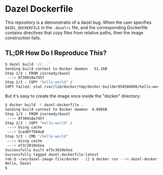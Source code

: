 # Dazel Dockerfile

This repository is a demonstratio of a dazel bug. When the user
specifies `DAZEL_DOCKERFILE` in the `.dazelrc` file, and the
corresponding Dockerfile contains directives that copy files from
relative paths, then the image construction fails.

## TL;DR How Do I Reproduce This?
```bash
$ dazel build '//...'
Sending build context to Docker daemon   51.2kB
Step 1/3 : FROM insready/bazel
 ---> 8f30918a7d5f
Step 2/3 : COPY "hello-world" /
COPY failed: stat /var/lib/docker/tmp/docker-builder954504696/hello-world: no such file or directory
```

But it's easy to create the image once inside the "docker" directory:
```bash
$ docker build -t dazel-dockerfile .
Sending build context to Docker daemon  4.096kB
Step 1/3 : FROM insready/bazel
 ---> 8f30918a7d5f
Step 2/3 : COPY "hello-world" /
 ---> Using cache
 ---> 5ced0f7504a8
Step 3/3 : CMD "/hello-world"
 ---> Using cache
 ---> ef3c3810e5ea
Successfully built ef3c3810e5ea
Successfully tagged dazel-dockerfile:latest
rob @ ~/ws/dazel-image-file/docker - [] $ docker run --rm dazel-dockerfile
Hello, Dazel
$ 
```

